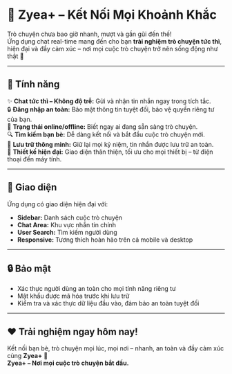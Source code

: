# 💬 Zyea+ – Kết Nối Mọi Khoảnh Khắc

Trò chuyện chưa bao giờ nhanh, mượt và gần gũi đến thế!  
Ứng dụng chat real-time mang đến cho bạn **trải nghiệm trò chuyện tức thì**, hiện đại và đầy cảm xúc – nơi mọi cuộc trò chuyện trở nên sống động như thật 💖  

---

## 🚀 Tính năng

✨ **Chat tức thì – Không độ trễ:** Gửi và nhận tin nhắn ngay trong tích tắc.  
🔒 **Đăng nhập an toàn:** Bảo mật thông tin tuyệt đối, bảo vệ quyền riêng tư của bạn.  
👀 **Trạng thái online/offline:** Biết ngay ai đang sẵn sàng trò chuyện.  
🔍 **Tìm kiếm bạn bè:** Dễ dàng kết nối và bắt đầu cuộc trò chuyện mới.  
💾 **Lưu trữ thông minh:** Giữ lại mọi kỷ niệm, tin nhắn được lưu trữ an toàn.  
📱 **Thiết kế hiện đại:** Giao diện thân thiện, tối ưu cho mọi thiết bị – từ điện thoại đến máy tính.  

---
## 🎨 Giao diện

Ứng dụng có giao diện hiện đại với:

- **Sidebar:** Danh sách cuộc trò chuyện  
- **Chat Area:** Khu vực nhắn tin chính  
- **User Search:** Tìm kiếm người dùng  
- **Responsive:** Tương thích hoàn hảo trên cả mobile và desktop  

---

## 🔒 Bảo mật

- Xác thực người dùng an toàn cho mọi tính năng riêng tư  
- Mật khẩu được mã hóa trước khi lưu trữ  
- Kiểm tra và xác thực dữ liệu đầu vào, đảm bảo an toàn tuyệt đối  

---

## ❤️ Trải nghiệm ngay hôm nay!

Kết nối bạn bè, trò chuyện mọi lúc, mọi nơi – nhanh, an toàn và đầy cảm xúc cùng **Zyea+** 💬  
**Zyea+ – Nơi mọi cuộc trò chuyện bắt đầu.**